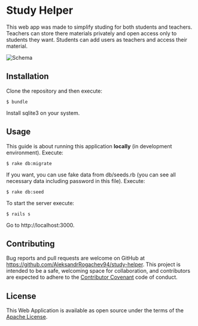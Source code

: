 # Study Helper

This web app was made to simplify studing for both students and teachers. Teachers can store there materials privately and open access only to students they want. Students can add users as teachers and access their material.


![Schema](/erd.png)


## Installation

Clone the repository and then execute:

    $ bundle

Install sqlite3 on your system.

## Usage

This guide is about running this application **locally** (in development environment).
Execute:

    $ rake db:migrate

If you want, you can use fake data from db/seeds.rb (you can see all necessary data including password in this file). Execute:

    $ rake db:seed

To start the server execute:

    $ rails s

Go to http://localhost:3000.

## Contributing

Bug reports and pull requests are welcome on GitHub at https://github.com/AleksandrRogachev94/study-helper. This project is intended to be a safe, welcoming space for collaboration, and contributors are expected to adhere to the [Contributor Covenant](http://contributor-covenant.org) code of conduct.


## License

This Web Application is available as open source under the terms of the [Apache License](http://www.apache.org/licenses/).
